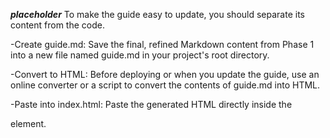 ***placeholder***
To make the guide easy to update, you should separate its content from the code.

-Create guide.md: Save the final, refined Markdown content from Phase 1 into a new file named guide.md in your project's root directory.

-Convert to HTML: Before deploying or when you update the guide, use an online converter or a script to convert the contents of guide.md into HTML.

-Paste into index.html: Paste the generated HTML directly inside the <div id="help-modal-body"></div> element.